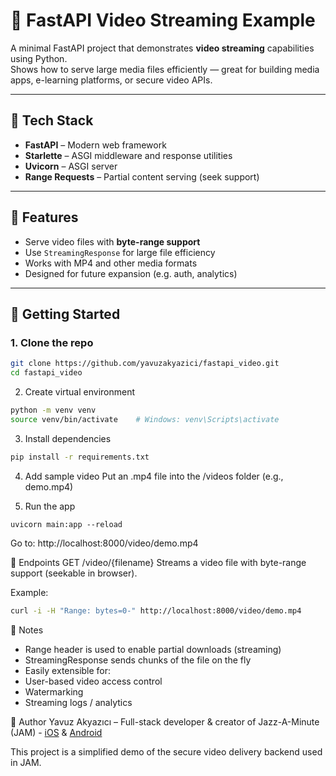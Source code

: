 # 🎥 FastAPI Video Streaming Example

A minimal FastAPI project that demonstrates **video streaming** capabilities using Python.  
Shows how to serve large media files efficiently — great for building media apps, e-learning platforms, or secure video APIs.

---

## 🔧 Tech Stack

- **FastAPI** – Modern web framework
- **Starlette** – ASGI middleware and response utilities
- **Uvicorn** – ASGI server
- **Range Requests** – Partial content serving (seek support)

---

## 📂 Features

- Serve video files with **byte-range support**
- Use `StreamingResponse` for large file efficiency
- Works with MP4 and other media formats
- Designed for future expansion (e.g. auth, analytics)

---

## 🚀 Getting Started

### 1. Clone the repo

```bash
git clone https://github.com/yavuzakyazici/fastapi_video.git
cd fastapi_video
```

2. Create virtual environment
```bash
python -m venv venv
source venv/bin/activate    # Windows: venv\Scripts\activate
```

3. Install dependencies
```bash
pip install -r requirements.txt
```

4. Add sample video
Put an .mp4 file into the /videos folder (e.g., demo.mp4)

5. Run the app
```
uvicorn main:app --reload
```
Go to: http://localhost:8000/video/demo.mp4

🧪 Endpoints
GET /video/{filename}
Streams a video file with byte-range support (seekable in browser).

Example:

```bash
curl -i -H "Range: bytes=0-" http://localhost:8000/video/demo.mp4
```

📎 Notes
- Range header is used to enable partial downloads (streaming)
- StreamingResponse sends chunks of the file on the fly
- Easily extensible for:
- User-based video access control
- Watermarking
- Streaming logs / analytics

👤 Author
Yavuz Akyazıcı – Full-stack developer & creator of Jazz-A-Minute (JAM)  - [iOS](https://apps.apple.com/tr/app/j-a-m/id6504705021) & [Android](https://play.google.com/store/apps/details?id=com.jazzaminute&hl=en)

This project is a simplified demo of the secure video delivery backend used in JAM.

